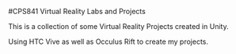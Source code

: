 #CPS841 Virtual Reality Labs and Projects

This is a collection of some Virtual Reality Projects created in Unity.

Using HTC Vive as well as Occulus Rift to create my projects.
